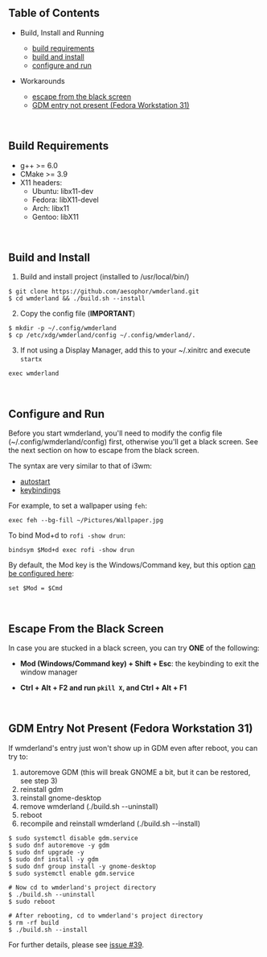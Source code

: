## Table of Contents
* Build, Install and Running
  * [build requirements](https://github.com/aesophor/wmderland/blob/master/BUILD.md#build-requirements)
  * [build and install](https://github.com/aesophor/wmderland/blob/master/BUILD.md#build-and-install)
  * [configure and run](https://github.com/aesophor/wmderland/blob/master/BUILD.md#configure-and-run)
  
* Workarounds
  * [escape from the black screen](https://github.com/aesophor/wmderland/blob/master/BUILD.md#escape-from-the-black-screen)
  * [GDM entry not present (Fedora Workstation 31)](https://github.com/aesophor/wmderland/blob/master/BUILD.md#gdm-entry-not-present-fedora-workstation-31)

<br>

## Build Requirements
* g++ >= 6.0
* CMake >= 3.9
* X11 headers:
  * Ubuntu: libx11-dev
  * Fedora: libX11-devel
  * Arch: libx11
  * Gentoo: libX11

<br>

## Build and Install
1. Build and install project (installed to /usr/local/bin/)
```
$ git clone https://github.com/aesophor/wmderland.git
$ cd wmderland && ./build.sh --install
```

2. Copy the config file (**IMPORTANT**)
```
$ mkdir -p ~/.config/wmderland
$ cp /etc/xdg/wmderland/config ~/.config/wmderland/.
```

3. If not using a Display Manager, add this to your ~/.xinitrc and execute `startx`
```
exec wmderland
```

<br>

## Configure and Run
Before you start wmderland, you'll need to modify the config file (~/.config/wmderland/config) first, otherwise you'll get a black screen. See the next section on how to escape from the black screen.

The syntax are very similar to that of i3wm:
* [autostart](https://github.com/aesophor/wmderland/blob/master/example/config#L177)
* [keybindings](https://github.com/aesophor/wmderland/blob/master/example/config#L166)

For example, to set a wallpaper using `feh`:
```
exec feh --bg-fill ~/Pictures/Wallpaper.jpg
```

To bind Mod+d to `rofi -show drun`:
```
bindsym $Mod+d exec rofi -show drun
```

By default, the Mod key is the Windows/Command key, but this option [can be configured here](https://github.com/aesophor/wmderland/blob/master/example/config#L31):
```
set $Mod = $Cmd
```

<br>

## Escape From the Black Screen
In case you are stucked in a black screen, you can try **ONE** of the following:
* **Mod (Windows/Command key) + Shift + Esc**: the keybinding to exit the window manager

* **Ctrl + Alt + F2 and run `pkill X`, and Ctrl + Alt + F1**

<br>

## GDM Entry Not Present (Fedora Workstation 31)

If wmderland's entry just won't show up in GDM even after reboot, you can try to:
1. autoremove GDM (this will break GNOME a bit, but it can be restored, see step 3)
2. reinstall gdm
3. reinstall gnome-desktop
4. remove wmderland (./build.sh --uninstall)
4. reboot
5. recompile and reinstall wmderland (./build.sh --install)
```
$ sudo systemctl disable gdm.service
$ sudo dnf autoremove -y gdm
$ sudo dnf upgrade -y
$ sudo dnf install -y gdm
$ sudo dnf group install -y gnome-desktop
$ sudo systemctl enable gdm.service

# Now cd to wmderland's project directory
$ ./build.sh --uninstall
$ sudo reboot

# After rebooting, cd to wmderland's project directory
$ rm -rf build
$ ./build.sh --install
```

For further details, please see [issue #39](https://github.com/aesophor/wmderland/issues/39).
